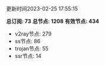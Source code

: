 更新时间2023-02-25 17:55:15

**总订阅: 73**
**总节点: 1208**
**有效节点: 434**
- v2ray节点: 279
- ss节点: 86
- trojan节点: 55
- ssr节点: 14
